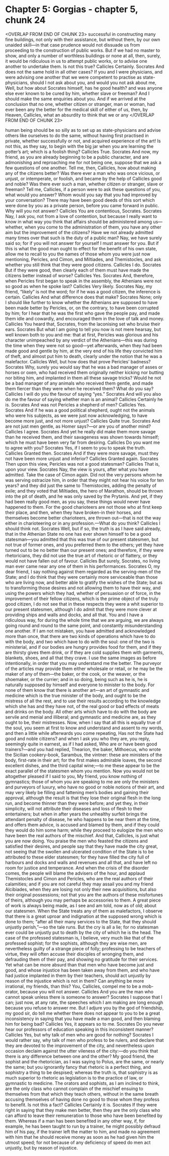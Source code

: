 # Chapter 5: Gorgias - chapter 5, chunk 24

<OVERLAP FROM END OF CHUNK 23>
successful in constructing many fine buildings, not only with their assistance, but without them, by our own unaided skill⁠—in that case prudence would not dissuade us from proceeding to the construction of public works. But if we had no master to show, and only a number of worthless buildings or none at all, then, surely, it would be ridiculous in us to attempt public works, or to advise one another to undertake them. Is not this true? Callicles Certainly. Socrates And does not the same hold in all other cases? If you and I were physicians, and were advising one another that we were competent to practise as state-physicians, should I not ask about you, and would you not ask about me, Well, but how about Socrates himself, has he good health? and was anyone else ever known to be cured by him, whether slave or freeman? And I should make the same enquiries about you. And if we arrived at the conclusion that no one, whether citizen or stranger, man or woman, had ever been any the better for the medical skill of either of us, then, by Heaven, Callicles, what an absurdity to think that we or any
</OVERLAP FROM END OF CHUNK 23>

human being should be so silly as to set up as state-physicians and advise others like ourselves to do the same, without having first practised in private, whether successfully or not, and acquired experience of the art! Is not this, as they say, to begin with the big jar when you are learning the potter’s art; which is a foolish thing? Callicles True. Socrates And now, my friend, as you are already beginning to be a public character, and are admonishing and reproaching me for not being one, suppose that we ask a few questions of one another. Tell me, then, Callicles, how about making any of the citizens better? Was there ever a man who was once vicious, or unjust, or intemperate, or foolish, and became by the help of Callicles good and noble? Was there ever such a man, whether citizen or stranger, slave or freeman? Tell me, Callicles, if a person were to ask these questions of you, what would you answer? Whom would you say that you had improved by your conversation? There may have been good deeds of this sort which were done by you as a private person, before you came forward in public. Why will you not answer? Callicles You are contentious, Socrates. Socrates Nay, I ask you, not from a love of contention, but because I really want to know in what way you think that affairs should be administered among us⁠—whether, when you come to the administration of them, you have any other aim but the improvement of the citizens? Have we not already admitted many times over that such is the duty of a public man? Nay, we have surely said so; for if you will not answer for yourself I must answer for you. But if this is what the good man ought to effect for the benefit of his own state, allow me to recall to you the names of those whom you were just now mentioning, Pericles, and Cimon, and Miltiades, and Themistocles, and ask whether you still think that they were good citizens. Callicles I do. Socrates But if they were good, then clearly each of them must have made the citizens better instead of worse? Callicles Yes. Socrates And, therefore, when Pericles first began to speak in the assembly, the Athenians were not so good as when he spoke last? Callicles Very likely. Socrates Nay, my friend, “likely” is not the word; for if he was a good citizen, the inference is certain. Callicles And what difference does that make? Socrates None; only I should like further to know whether the Athenians are supposed to have been made better by Pericles, or, on the contrary, to have been corrupted by him; for I hear that he was the first who gave the people pay, and made them idle and cowardly, and encouraged them in the love of talk and money. Callicles You heard that, Socrates, from the laconising set who bruise their ears. Socrates But what I am going to tell you now is not mere hearsay, but well known both to you and me: that at first, Pericles was glorious and his character unimpeached by any verdict of the Athenians⁠—this was during the time when they were not so good⁠—yet afterwards, when they had been made good and gentle by him, at the very end of his life they convicted him of theft, and almost put him to death, clearly under the notion that he was a malefactor. Callicles Well, but how does that prove Pericles’ badness? Socrates Why, surely you would say that he was a bad manager of asses or horses or oxen, who had received them originally neither kicking nor butting nor biting him, and implanted in them all these savage tricks? Would he not be a bad manager of any animals who received them gentle, and made them fiercer than they were when he received them? What do you say? Callicles I will do you the favour of saying “yes.” Socrates And will you also do me the favour of saying whether man is an animal? Callicles Certainly he is. Socrates And was not Pericles a shepherd of men? Callicles Yes. Socrates And if he was a good political shepherd, ought not the animals who were his subjects, as we were just now acknowledging, to have become more just, and not more unjust? Callicles Quite true. Socrates And are not just men gentle, as Homer says?⁠—or are you of another mind? Callicles I agree. Socrates And yet he really did make them more savage than he received them, and their savageness was shown towards himself; which he must have been very far from desiring. Callicles Do you want me to agree with you? Socrates Yes, if I seem to you to speak the truth. Callicles Granted then. Socrates And if they were more savage, must they not have been more unjust and inferior? Callicles Granted again. Socrates Then upon this view, Pericles was not a good statesman? Callicles That is, upon your view. Socrates Nay, the view is yours, after what you have admitted. Take the case of Cimon again. Did not the very persons whom he was serving ostracize him, in order that they might not hear his voice for ten years? and they did just the same to Themistocles, adding the penalty of exile; and they voted that Miltiades, the hero of Marathon, should be thrown into the pit of death, and he was only saved by the Prytanis. And yet, if they had been really good men, as you say, these things would never have happened to them. For the good charioteers are not those who at first keep their place, and then, when they have broken-in their horses, and themselves become better charioteers, are thrown out⁠—that is not the way either in charioteering or in any profession.⁠—What do you think? Callicles I should think not. Socrates Well, but if so, the truth is as I have said already, that in the Athenian State no one has ever shown himself to be a good statesman⁠—you admitted that this was true of our present statesmen, but not true of former ones, and you preferred them to the others; yet they have turned out to be no better than our present ones; and therefore, if they were rhetoricians, they did not use the true art of rhetoric or of flattery, or they would not have fallen out of favour. Callicles But surely, Socrates, no living man ever came near any one of them in his performances. Socrates O, my dear friend, I say nothing against them regarded as the serving-men of the State; and I do think that they were certainly more serviceable than those who are living now, and better able to gratify the wishes of the State; but as to transforming those desires and not allowing them to have their way, and using the powers which they had, whether of persuasion or of force, in the improvement of their fellow citizens, which is the prime object of the truly good citizen, I do not see that in these respects they were a whit superior to our present statesmen, although I do admit that they were more clever at providing ships and walls and docks, and all that. You and I have a ridiculous way, for during the whole time that we are arguing, we are always going round and round to the same point, and constantly misunderstanding one another. If I am not mistaken, you have admitted and acknowledged more than once, that there are two kinds of operations which have to do with the body, and two which have to do with the soul: one of the two is ministerial, and if our bodies are hungry provides food for them, and if they are thirsty gives them drink, or if they are cold supplies them with garments, blankets, shoes, and all that they crave. I use the same images as before intentionally, in order that you may understand me the better. The purveyor of the articles may provide them either wholesale or retail, or he may be the maker of any of them⁠—the baker, or the cook, or the weaver, or the shoemaker, or the currier; and in so doing, being such as he is, he is naturally supposed by himself and everyone to minister to the body. For none of them know that there is another art⁠—an art of gymnastic and medicine which is the true minister of the body, and ought to be the mistress of all the rest, and to use their results according to the knowledge which she has and they have not, of the real good or bad effects of meats and drinks on the body. All other arts which have to do with the body are servile and menial and illiberal; and gymnastic and medicine are, as they ought to be, their mistresses. Now, when I say that all this is equally true of the soul, you seem at first to know and understand and assent to my words, and then a little while afterwards you come repeating, Has not the State had good and noble citizens? and when I ask you who they are, you reply, seemingly quite in earnest, as if I had asked, Who are or have been good trainers?⁠—and you had replied, Thearion, the baker, Mithoecus, who wrote the Sicilian cookery-book, Sarambus, the vintner: these are ministers of the body, first-rate in their art; for the first makes admirable loaves, the second excellent dishes, and the third capital wine;⁠—to me these appear to be the exact parallel of the statesmen whom you mention. Now you would not be altogether pleased if I said to you, My friend, you know nothing of gymnastics; those of whom you are speaking to me are only the ministers and purveyors of luxury, who have no good or noble notions of their art, and may very likely be filling and fattening men’s bodies and gaining their approval, although the result is that they lose their original flesh in the long run, and become thinner than they were before; and yet they, in their simplicity, will not attribute their diseases and loss of flesh to their entertainers; but when in after years the unhealthy surfeit brings the attendant penalty of disease, he who happens to be near them at the time, and offers them advice, is accused and blamed by them, and if they could they would do him some harm; while they proceed to eulogize the men who have been the real authors of the mischief. And that, Callicles, is just what you are now doing. You praise the men who feasted the citizens and satisfied their desires, and people say that they have made the city great, not seeing that the swollen and ulcerated condition of the State is to be attributed to these elder statesmen; for they have filled the city full of harbours and docks and walls and revenues and all that, and have left no room for justice and temperance. And when the crisis of the disorder comes, the people will blame the advisers of the hour, and applaud Themistocles and Cimon and Pericles, who are the real authors of their calamities; and if you are not careful they may assail you and my friend Alcibiades, when they are losing not only their new acquisitions, but also their original possessions; not that you are the authors of these misfortunes of theirs, although you may perhaps be accessories to them. A great piece of work is always being made, as I see and am told, now as of old; about our statesmen. When the State treats any of them as malefactors, I observe that there is a great uproar and indignation at the supposed wrong which is done to them; “after all their many services to the State, that they should unjustly perish,”⁠—so the tale runs. But the cry is all a lie; for no statesman ever could be unjustly put to death by the city of which he is the head. The case of the professed statesman is, I believe, very much like that of the professed sophist; for the sophists, although they are wise men, are nevertheless guilty of a strange piece of folly; professing to be teachers of virtue, they will often accuse their disciples of wronging them, and defrauding them of their pay, and showing no gratitude for their services. Yet what can be more absurd than that men who have become just and good, and whose injustice has been taken away from them, and who have had justice implanted in them by their teachers, should act unjustly by reason of the injustice which is not in them? Can anything be more irrational, my friends, than this? You, Callicles, compel me to be a mob-orator, because you will not answer. Callicles And you are the man who cannot speak unless there is someone to answer? Socrates I suppose that I can; just now, at any rate, the speeches which I am making are long enough because you refuse to answer me. But I adjure you by the god of friendship, my good sir, do tell me whether there does not appear to you to be a great inconsistency in saying that you have made a man good, and then blaming him for being bad? Callicles Yes, it appears so to me. Socrates Do you never hear our professors of education speaking in this inconsistent manner? Callicles Yes, but why talk of men who are good for nothing? Socrates I would rather say, why talk of men who profess to be rulers, and declare that they are devoted to the improvement of the city, and nevertheless upon occasion declaim against the utter vileness of the city:⁠—do you think that there is any difference between one and the other? My good friend, the sophist and the rhetorician, as I was saying to Polus, are the same, or nearly the same; but you ignorantly fancy that rhetoric is a perfect thing, and sophistry a thing to be despised; whereas the truth is, that sophistry is as much superior to rhetoric as legislation is to the practice of law, or gymnastic to medicine. The orators and sophists, as I am inclined to think, are the only class who cannot complain of the mischief ensuing to themselves from that which they teach others, without in the same breath accusing themselves of having done no good to those whom they profess to benefit. Is not this a fact? Callicles Certainly it is. Socrates If they were right in saying that they make men better, then they are the only class who can afford to leave their remuneration to those who have been benefited by them. Whereas if a man has been benefited in any other way, if, for example, he has been taught to run by a trainer, he might possibly defraud him of his pay, if the trainer left the matter to him, and made no agreement with him that he should receive money as soon as he had given him the utmost speed; for not because of any deficiency of speed do men act unjustly, but by reason of injustice.